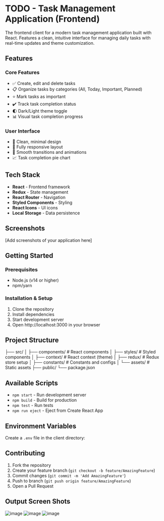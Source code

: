 # TODO - Task Management Application (Frontend)

The frontend client for a modern task management application built with React. Features a clean, intuitive interface for managing daily tasks with real-time updates and theme customization.

## Features

### Core Features
- ✅ Create, edit and delete tasks
- 📋 Organize tasks by categories (All, Today, Important, Planned)
- ⭐ Mark tasks as important
- ✔️ Track task completion status
- 🌓 Dark/Light theme toggle
- 📊 Visual task completion progress

### User Interface
- 🎯 Clean, minimal design
- 📱 Fully responsive layout
- 🔄 Smooth transitions and animations
- 📈 Task completion pie chart

## Tech Stack

- **React** - Frontend framework
- **Redux** - State management
- **React Router** - Navigation
- **Styled Components** - Styling
- **React Icons** - UI icons
- **Local Storage** - Data persistence

## Screenshots

[Add screenshots of your application here]

## Getting Started

### Prerequisites
- Node.js (v14 or higher)
- npm/yarn

### Installation & Setup

1. Clone the repository
2. Install dependencies
3. Start development server
4. Open http://localhost:3000 in your browser

## Project Structure
├── src/
│ ├── components/ # React components
│ ├── styles/ # Styled components
│ ├── context/ # React context (theme)
│ ├── redux/ # Redux store setup
│ ├── constants/ # Constants and configs
│ └── assets/ # Static assets
├── public/
└── package.json

## Available Scripts

- `npm start` - Run development server
- `npm build` - Build for production
- `npm test` - Run tests
- `npm run eject` - Eject from Create React App

## Environment Variables

Create a `.env` file in the client directory:

## Contributing

1. Fork the repository
2. Create your feature branch (`git checkout -b feature/AmazingFeature`)
3. Commit changes (`git commit -m 'Add AmazingFeature'`)
4. Push to branch (`git push origin feature/AmazingFeature`)
5. Open a Pull Request

## Output Screen Shots
![image](https://github.com/user-attachments/assets/d830186b-e75c-4160-96ca-c4819a33c604)
![image](https://github.com/user-attachments/assets/70993590-85fc-4434-812c-0a64204a155a)
![image](https://github.com/user-attachments/assets/c364ee5a-9a7c-441f-b6f2-f14b44fa60e4)




